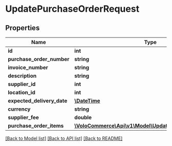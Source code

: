 # UpdatePurchaseOrderRequest

## Properties
Name | Type | Description | Notes
------------ | ------------- | ------------- | -------------
**id** | **int** |  | 
**purchase_order_number** | **string** |  | [optional] 
**invoice_number** | **string** |  | [optional] 
**description** | **string** |  | [optional] 
**supplier_id** | **int** |  | [optional] 
**location_id** | **int** |  | [optional] 
**expected_delivery_date** | [**\DateTime**](\DateTime.md) |  | [optional] 
**currency** | **string** |  | [optional] 
**supplier_fee** | **double** |  | [optional] 
**purchase_order_items** | [**\VoloCommerce\Api\v1\Model\UpdatePurchaseOrderItems[]**](UpdatePurchaseOrderItems.md) |  | [optional] 

[[Back to Model list]](../README.md#documentation-for-models) [[Back to API list]](../README.md#documentation-for-api-endpoints) [[Back to README]](../README.md)


